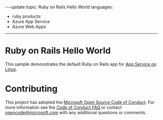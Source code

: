 ---update
topic: Ruby on Rails Hello World
languages:
  - ruby
products:
  - Azure App Service
  - Azure Web Apps
---

# Ruby on Rails Hello World

This sample demonstrates the default Ruby on Rails app for [App Service on Linux](https://docs.microsoft.com/azure/app-service/containers).

# Contributing

This project has adopted the [Microsoft Open Source Code of Conduct](https://opensource.microsoft.com/codeofconduct/). For more information see the [Code of Conduct FAQ](https://opensource.microsoft.com/codeofconduct/faq/) or contact [opencode@microsoft.com](mailto:opencode@microsoft.com) with any additional questions or comments.
